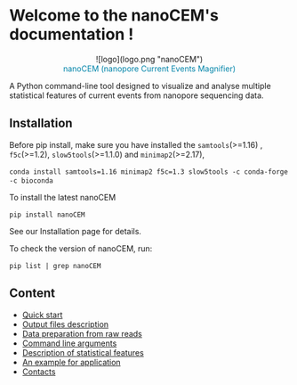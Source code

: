 # Welcome to the nanoCEM's documentation !


 <center>![logo](logo.png "nanoCEM") </center>


<center><span style="color:#0084A9;">nanoCEM (nanopore Current Events Magnifier) </span></center>

A Python command-line tool designed to  visualize and analyse multiple statistical features of current events from nanopore sequencing data.

## Installation

Before pip install, make sure you have installed the `samtools`(>=1.16) , `f5c`(>=1.2), `slow5tools`(>=1.1.0) and `minimap2`(>=2.17),

    conda install samtools=1.16 minimap2 f5c=1.3 slow5tools -c conda-forge -c bioconda 

To install the latest nanoCEM

    pip install nanoCEM

See our Installation page for details. 

To check the version of nanoCEM, run:

    pip list | grep nanoCEM




## Content

* [Quick start](tutorials.md)
* [Output files description](output_format.md)
* [Data preparation from raw reads](preparation.md)
* [Command line arguments](argument.md)
* [Description of statistical features](statistics.md)
* [An example for application](example.md)
* [Contacts](contact.md)
